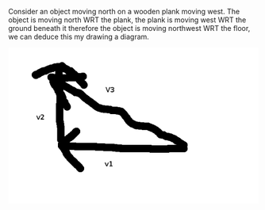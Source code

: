 Consider an object moving north on a wooden plank moving west. The object is moving north WRT the plank, the plank is moving west WRT the ground beneath it therefore the object is moving northwest WRT the floor, we can deduce this my drawing a diagram.

![Relative Motion](relative_motion_1.png)
